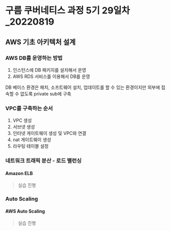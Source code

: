 # 구름 쿠버네티스 과정 5기 29일차\_20220819

## AWS 기초 아키텍처 설계

### AWS DB를 운영하는 방법

1. 인스턴스에 DB 패키지를 설치해서 운영
2. AWS RDS 서비스를 이용해서 DB를 운영

DB 베이스 환경은 패치, 소프트웨어 설치, 업데이트를 할 수 있는 환경이지만 외부에 접속할 수 없도록 private sub에 구축

### VPC를 구축하는 순서

1. VPC 생성
2. 서브넷 생성
3. 인터넷 게이트웨이 생성 및 VPC와 연결
4. nat 게이트웨이 생성
5. 라우팅 테이블 설정

### 네트워크 트래픽 분산 - 로드 밸런싱

#### Amazon ELB

> 실습 진행

### Auto Scaling

#### AWS Auto Scaling

> 실습 진행